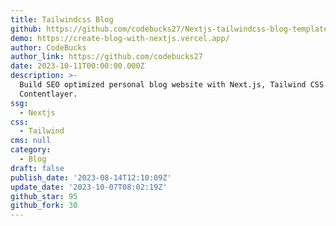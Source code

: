 ```yaml
---
title: Tailwindcss Blog
github: https://github.com/codebucks27/Nextjs-tailwindcss-blog-template
demo: https://create-blog-with-nextjs.vercel.app/
author: CodeBucks
author_link: https://github.com/codebucks27
date: 2023-10-11T00:00:00.000Z
description: >-
  Build SEO optimized personal blog website with Next.js, Tailwind CSS and
  Contentlayer.
ssg:
  - Nextjs
css:
  - Tailwind
cms: null
category:
  - Blog
draft: false
publish_date: '2023-08-14T12:10:09Z'
update_date: '2023-10-07T08:02:19Z'
github_star: 95
github_fork: 30
---
```


 